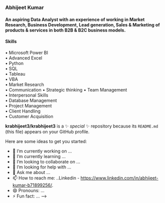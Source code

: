 ### Abhijeet Kumar 
#### An aspiring Data Analyst with an experience of working in Market Research, Business Development, Lead generation, Sales & Marketing of products & services in both B2B & B2C business models.
#### Skills 
•	Microsoft Power BI    
•	Advanced Excel         
•	Python         
•	SQL           
•	Tableau                   
•	VBA          
•	Market Research        
•	Communication 
•	Strategic thinking
•	Team Management                
•	Interpersonal Skills                      
•	Database Management                          
•	Project Management                           
•	Client Handling                                 
•	Customer Acquisition                           


**krabhijeet3/krabhijeet3** is a ✨ _special_ ✨ repository because its `README.md` (this file) appears on your GitHub profile.

Here are some ideas to get you started:

- 🔭 I’m currently working on ...
- 🌱 I’m currently learning ...
- 👯 I’m looking to collaborate on ...
- 🤔 I’m looking for help with ...
- 💬 Ask me about ...
- 📫 How to reach me: ..Linkedin - https://www.linkedin.com/in/abhijeet-kumar-b71899256/. 
- 😄 Pronouns: ...
- ⚡ Fun fact: ...
-->
